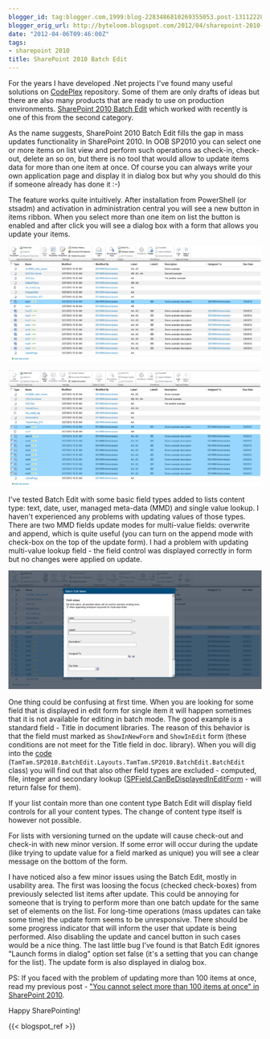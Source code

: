 ```yaml
---
blogger_id: tag:blogger.com,1999:blog-2283486810269355053.post-1311222884090176066
blogger_orig_url: http://byteloom.blogspot.com/2012/04/sharepoint-2010-batch-edit.html
date: "2012-04-06T09:46:00Z"
tags:
- sharepoint 2010
title: SharePoint 2010 Batch Edit
---
```


For the years I have developed .Net projects I've found many useful solutions on [CodePlex](http://www.codeplex.com/) repository. Some of them are only drafts of ideas but there are also many products that are ready to use on production environments. [SharePoint 2010 Batch Edit](http://sp2010batchedit.codeplex.com/) which worked with recently is one of this from the second category.  

As the name suggests, SharePoint 2010 Batch Edit fills the gap in mass updates functionality in SharePoint 2010. In OOB SP2010 you can select one or more items on list view and perform such operations as check-in, check-out, delete an so on, but there is no tool that would allow to update items data for more than one item at once. Of course you can always write your own application page and display it in dialog box but why you should do this if someone already has done it :-)  

The feature works quite intuitively. After installation from PowerShell (or stsadm) and activation in administration central you will see a new button in items ribbon. When you select more than one item on list the button is enabled and after click you will see a dialog box with a form that allows you update your items.  

[![file selection](single_file_selected.png "File selection")](single_file_selected.png)

[![file multi-selection](multiple_files_selected.png "File selection (multiple files)")](multiple_files_selectedtom_library.png)


I've tested Batch Edit with some basic field types added to lists content type: text, date, user, managed meta-data (MMD) and single value lookup. I haven't experienced any problems with updating values of those types. There are two MMD fields update modes for multi-value fields: overwrite and append, which is quite useful (you can turn on the append mode with check-box on the top of the update form). I had a problem with updating multi-value lookup field - the field control was displayed correctly in form but no changes were applied on update.  

[![Batch update](batch_update_simple.png "Batch Edit")](batch_update_simple.png)

One thing could be confusing at first time. When you are looking for some field that is displayed in edit form for single item it will happen sometimes that it is not available for editing in batch mode. The good example is a standard field - Title in document libraries. The reason of this behavior is that the field must marked as `ShowInNewForm` and `ShowInEdit` form (these conditions are not meet for the Title field in doc. library). When you will dig into the [code](http://sp2010batchedit.codeplex.com/SourceControl/changeset) (`TamTam.SP2010.BatchEdit.Layouts.TamTam.SP2010.BatchEdit.BatchEdit` class) you will find out that also other field types are excluded - computed, file, integer and secondary lookup ([SPField.CanBeDisplayedInEditForm](http://msdn.microsoft.com/en-us/library/microsoft.sharepoint.spfield.canbedisplayedineditform.aspx) - will return false for them).  

If your list contain more than one content type Batch Edit will display field controls for all your content types. The change of content type itself is however not possible.  

For lists with versioning turned on the update will cause check-out and check-in with new minor version. If some error will occur during the update (like trying to update value for a field marked as unique) you will see a clear message on the bottom of the form.  

I have noticed also a few minor issues using the Batch Edit, mostly in usability area. The first was loosing the focus (checked check-boxes) from previously selected list items after update. This could be annoying for someone that is trying to perform more than one batch update for the same set of elements on the list. For long-time operations (mass updates can take some time) the update form seems to be unresponsive. There should be some progress indicator that will inform the user that update is being performed. Also disabling the update and cancel button in such cases would be a nice thing. The last little bug I've found is that Batch Edit ignores "Launch forms in dialog" option set false (it's a setting that you can change for the list). The update form is also displayed in dialog box.  

PS: If you faced with the problem of updating more than 100 items at once, read my previous post - ["You cannot select more than 100 items at once" in SharePoint 2010](/blog/you-cannot-select-more-than-100-items).  

Happy SharePointing!

{{< blogspot_ref >}}